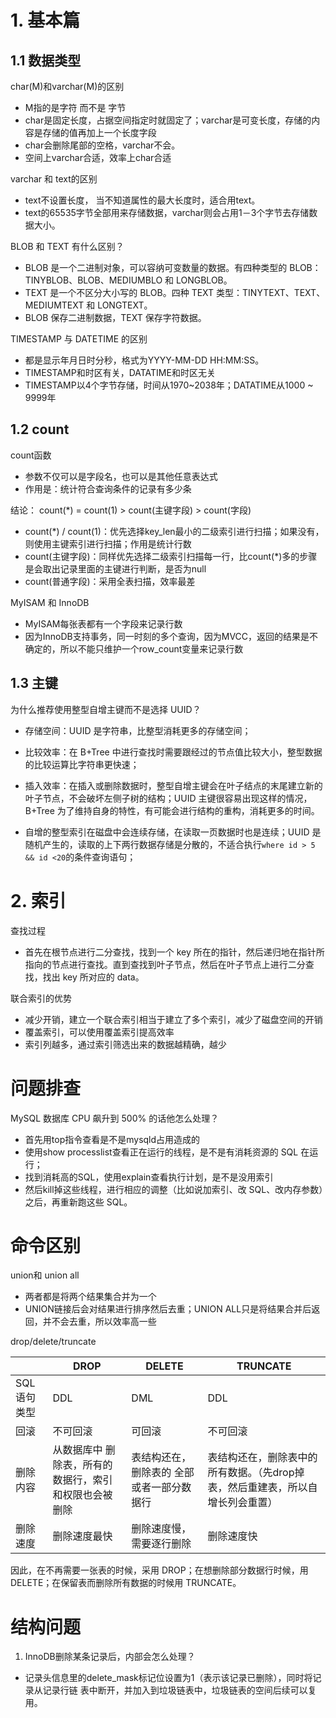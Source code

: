 # 1. 基本篇

## 1.1 数据类型

char(M)和varchar(M)的区别

- M指的是字符 而不是 字节
- char是固定长度，占据空间指定时就固定了；varchar是可变长度，存储的内容是存储的值再加上一个长度字段
- char会删除尾部的空格，varchar不会。
- 空间上varchar合适，效率上char合适

varchar 和 text的区别

- text不设置长度， 当不知道属性的最大长度时，适合用text。
- text的65535字节全部用来存储数据，varchar则会占用1－3个字节去存储数据大小。

BLOB 和 TEXT 有什么区别？

- BLOB 是一个二进制对象，可以容纳可变数量的数据。有四种类型的 BLOB：TINYBLOB、BLOB、MEDIUMBLO 和 LONGBLOB。
- TEXT 是一个不区分大小写的 BLOB。四种 TEXT 类型：TINYTEXT、TEXT、MEDIUMTEXT 和 LONGTEXT。
- BLOB 保存二进制数据，TEXT 保存字符数据。

TIMESTAMP 与 DATETIME 的区别

- 都是显示年月日时分秒，格式为YYYY-MM-DD HH:MM:SS。
- TIMESTAMP和时区有关，DATATIME和时区无关
- TIMESTAMP以4个字节存储，时间从1970~2038年；DATATIME从1000 ~ 9999年

## 1.2 count

count函数

- 参数不仅可以是字段名，也可以是其他任意表达式
- 作用是：统计符合查询条件的记录有多少条

结论： count(*) = count(1) > count(主键字段) > count(字段)

- count(*) / count(1)：优先选择key_len最小的二级索引进行扫描；如果没有，则使用主键索引进行扫描；作用是统计行数
- count(主键字段)：同样优先选择二级索引扫描每一行，比count(*)多的步骤是会取出记录里面的主键进行判断，是否为null
- count(普通字段)：采用全表扫描，效率最差

MyISAM 和 InnoDB

- MyISAM每张表都有一个字段来记录行数
- 因为InnoDB支持事务，同一时刻的多个查询，因为MVCC，返回的结果是不确定的，所以不能只维护一个row_count变量来记录行数

## 1.3 主键

为什么推荐使用整型自增主键而不是选择 UUID？

- 存储空间：UUID 是字符串，比整型消耗更多的存储空间；
- 比较效率：在 B+Tree 中进行查找时需要跟经过的节点值比较大小，整型数据的比较运算比字符串更快速；
- 插入效率：在插入或删除数据时，整型自增主键会在叶子结点的末尾建立新的叶子节点，不会破坏左侧子树的结构；UUID 主键很容易出现这样的情况，B+Tree  为了维持自身的特性，有可能会进行结构的重构，消耗更多的时间。

- 自增的整型索引在磁盘中会连续存储，在读取一页数据时也是连续；UUID 是随机产生的，读取的上下两行数据存储是分散的，不适合执行`where id > 5 && id <20`的条件查询语句；

# 2. 索引

查找过程

- 首先在根节点进行二分查找，找到一个 key 所在的指针，然后递归地在指针所指向的节点进行查找。直到查找到叶子节点，然后在叶子节点上进行二分查找，找出 key 所对应的 data。

联合索引的优势

- 减少开销，建立一个联合索引相当于建立了多个索引，减少了磁盘空间的开销
- 覆盖索引，可以使用覆盖索引提高效率
- 索引列越多，通过索引筛选出来的数据越精确，越少



# 问题排查

MySQL 数据库 CPU 飙升到 500% 的话他怎么处理？

- 首先用top指令查看是不是mysqld占用造成的
- 使用show processlist查看正在运行的线程，是不是有消耗资源的 SQL 在运行；
- 找到消耗高的SQL，使用explain查看执行计划，是不是没用索引
- 然后kill掉这些线程，进行相应的调整（比如说加索引、改 SQL、改内存参数）之后，再重新跑这些 SQL。

# 命令区别

union和 union all

- 两者都是将两个结果集合并为一个
- UNION链接后会对结果进行排序然后去重；UNION ALL只是将结果合并后返回，并不会去重，所以效率高一些

drop/delete/truncate

|              | DROP                                                  | DELETE                                    | TRUNCATE                                                     |
| ------------ | ----------------------------------------------------- | ----------------------------------------- | ------------------------------------------------------------ |
| SQL 语句类型 | DDL                                                   | DML                                       | DDL                                                          |
| 回滚         | 不可回滚                                              | 可回滚                                    | 不可回滚                                                     |
| 删除内容     | 从数据库中 删除表，所有的数据行，索引和权限也会被删除 | 表结构还在，删除表的 全部或者一部分数据行 | 表结构还在，删除表中的 所有数据。（先drop掉表，然后重建表，所以自增长列会重置） |
| 删除速度     | 删除速度最快                                          | 删除速度慢，需要逐行删除                  | 删除速度快                                                   |

因此，在不再需要一张表的时候，采用 DROP；在想删除部分数据行时候，用 DELETE；在保留表而删除所有数据的时候用 TRUNCATE。

# 结构问题

1. InnoDB删除某条记录后，内部会怎么处理？

- 记录头信息里的delete_mask标记位设置为1（表示该记录已删除），同时将记录从记录行链 表中断开，并加入到垃圾链表中，垃圾链表的空间后续可以复用。
